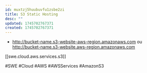 ```yaml
---
id: muxtzj5huubuvfu1zsbe2zi
title: S3 Static Hosting
desc: ""
updated: 1745702767371
created: 1745702767371
---
```


- http://bucket-name.s3-website-aws-region.amazonaws.com ou http://bucket-name.s3-website.aws-region.amazonaws.com

[[swe.cloud.aws.services.s3]]

#SWE #Cloud #AWS #AWSServices #AmazonS3

